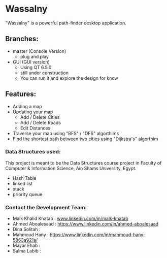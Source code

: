 # Wassalny

"Wassalny" is a powerful path-finder desktop application. 

## Branches:
* master (Console Version)
   + plug and play
* GUI (GUI version)
  + Using QT 6.5.0
  + still under construction
  + You can run it and explore the design for know

## Features:
* Adding a map
* Updating your map
    + Add / Delete Cities
    + Add / Delete Roads
    + Edit Distances
* Traverse your map using "BFS" / "DFS" algorthims
* Find the shortest path between two cities using "Dijkstra's" algorthim

### Data Structures used:
This project is meant to be the Data Structures course project in Faculty of Computer & Information Science, Ain Shams University, Egypt.
* Hash Table
* linked list
* stack
* priority queue

### Contact the Development Team:
* Malk Khalid Khatab : www.linkedin.com/in/malk-khatab
* Ahmed Aboalesaad : https://www.linkedin.com/in/ahmed-aboalesaad
* Dina Solitah : 
* Mahmoud Hany : https://www.linkedin.com/in/mahmoud-hany-5863a921a/
* Mayar Ehab : 
* Salma Labib : 
